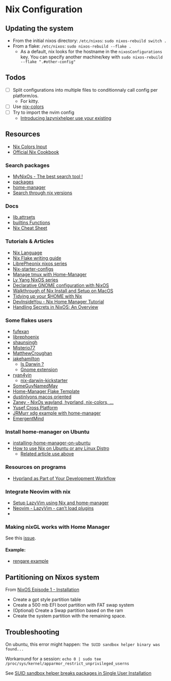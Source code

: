 # Nix Configuration

## Updating the system

- From the initial nixos directory: `/etc/nixos`: `sudo nixos-rebuild switch .`
- From a flake: `/etc/nixos`: `sudo nixos-rebuild --flake .`
  - As a default, nix looks for the hostname in the `nixosConfigurations` key. You can specify another machine/key with `sudo nixos-rebuild --flake ".#other-config"`

## Todos

- [ ] Split configurations into multiple files to conditionnaly call config per platform/os.
  - For kitty.
- [ ] Use [nix-colors](https://github.com/Misterio77/nix-colors)
- [ ] Try to import the nvim config
  - [Introducing lazynixhelper use your existing](https://www.reddit.com/r/neovim/comments/18sk8r7/introducing_lazynixhelper_use_your_existing/)

## Resources

- [Nix Colors Input](https://github.com/Misterio77/nix-colors)
- [Official Nix Cookbook](https://nixos.wiki/wiki/Nix_Cookbook)

### Search packages

- [MyNixOs - The best search tool !](https://mynixos.com/)
- [packages](https://search.nixos.org/packages)
- [home-manager](https://mipmip.github.io/home-manager-option-search/)
- [Search through nix versions](https://lazamar.co.uk/nix-versions)

### Docs

- [lib.attrsets](https://ryantm.github.io/nixpkgs/functions/library/attrsets/#sec-functions-library-attrsets)
- [builtins Functions](https://nixos.org/manual/nix/stable/language/builtins.html)
- [Nix Cheat Sheet](https://jdheyburn.co.uk/blog/nix-cheat-sheet/)

### Tutorials & Articles

- [Nix Language](https://nixos.org/manual/nix/stable/language/index.html)
- [Nix Flake writing guide](https://nixos-and-flakes.thiscute.world/introduction/)
- [LibrePheonix nixos series](https://www.youtube.com/watch?v=Qull6TMQm4Q&list=PL_WcXIXdDWWpuypAEKzZF2b5PijTluxRG&index=5)
- [Nix-starter-configs](https://github.com/Misterio77/nix-starter-configs/tree/main)
- [Manage tmux with Home-Manager](https://haseebmajid.dev/posts/2023-07-10-setting-up-tmux-with-nix-home-manager/)
- [Ly Yang NixOS series](https://www.youtube.com/watch?v=9fWrxmEYGAs&list=PLLvdqTlFTmuKsiyAI8Q9FgHP4mY0ktPVq)
- [Declarative GNOME configuration with NixOS](https://hoverbear.org/blog/declarative-gnome-configuration-in-nixos/)
- [Walkthrough of Nix Install and Setup on MacOS](https://www.youtube.com/watch?v=LE5JR4JcvMg&t=1662s)
- [Tidying up your $HOME with Nix](https://juliu.is/tidying-your-home-with-nix/)
- [DevInsideYou - Nix Home Manager Tutorial](https://www.youtube.com/watch?v=utoj6annRK0)
- [Handling Secrets in NixOS: An Overview](https://lgug2z.com/articles/handling-secrets-in-nixos-an-overview/)

### Some flakes users

- [fufexan](https://github.com/fufexan/dotfiles/blob/main/home/editors/neovim/default.nix)
- [librephoenix](https://github.com/librephoenix/nixos-config)
- [shaunsingh](https://github.com/shaunsingh/nix-darwin-dotfiles/tree/main)
- [Misterio77](https://github.com/Misterio77/nix-config/tree/main)
- [MatthewCroughan](https://github.com/MatthewCroughan/nixcfg/)
- [jakehamilton](https://github.com/jakehamilton/config)
  - [Is Darwin ?](https://github.com/jakehamilton/config/blob/main/modules/home/user/default.nix#L10)
  - [Gnome extension](https://github.com/jakehamilton/config/blob/main/modules/nixos/desktop/gnome/default.nix)
- [ryan4yin](https://github.com/ryan4yin/nix-config)
  - [nix-darwin-kickstarter](https://github.com/ryan4yin/nix-darwin-kickstarter)
- [SomeGuyNamedMay](https://github.com/SomeGuyNamedMay/users/blob/master/flake.nix)
- [Home-Manager Flake Template](https://github.com/juspay/nix-dev-home)
- [dustinlyons macos oriented](https://github.com/dustinlyons/nixos-config)
- [Zaney - NixOs wayland, hyprland, nix-colors, ...](https://gitlab.com/Zaney/zaneyos/-/blob/main/flake.nix)
- [Yusef Cross Platform](https://github.com/yusefnapora/nix-config/tree/main)
- [JRMurr xdg example with home-manager](https://github.com/JRMurr/NixOsConfig/blob/main/flake.nix)
- [EmergentMind](https://github.com/EmergentMind/nix-config)

### Install home-manager on Ubuntu

- [installing-home-manager-on-ubuntu](https://discourse.nixos.org/t/installing-home-manager-on-ubuntu/25957/8)
- [How to use Nix on Ubuntu or any Linux Distro](https://www.youtube.com/watch?v=5Dd7rQPNDT8&t=1s)
  - [Related article use above](https://tech.aufomm.com/my-nix-journey-use-nix-with-ubuntu/)

### Resources on programs

- [Hyprland as Part of Your Development Workflow](https://haseebmajid.dev/posts/2023-11-15-part-3-hyprland-as-part-of-your-development-workflow/)

### Integrate Neovim with nix

- [Setup LazyVim using Nix and home-manager](https://github.com/LazyVim/LazyVim/discussions/1972)
- [Neovim - LazyVim - can’t load plugins](https://discourse.nixos.org/t/neovim-cant-load-plugins/31189/2)
- [](https://github.com/shivajreddy/dotfiles/tree/main/nixos/home/apps/neovim)

### Making nixGL works with Home Manager

See this [issue](https://github.com/nix-community/nixGL/issues/114).

#### Example:

- [rengare example](https://github.com/rengare/dotfiles/blob/main/nix/helpers.nix)

## Partitioning on Nixos system

From [NixOS Episode 1 - Installation](https://www.youtube.com/watch?v=63sSGuclBn0)

- Create a gpt style partition table
- Create a 500 mb EFI boot partition with FAT swap system
- (Optional) Create a Swap partition based on the ram
- Create the system partition with the remaining space.

## Troubleshooting

On ubuntu, this error might happen: `The SUID sandbox helper binary was found...`

Workaround for a session: `echo 0 | sudo tee /proc/sys/kernel/apparmor_restrict_unprivileged_userns`

See [SUID sandbox helper breaks packages in Single User Installation](https://github.com/NixOS/nixpkgs/issues/121694#issuecomment-2159420924)
